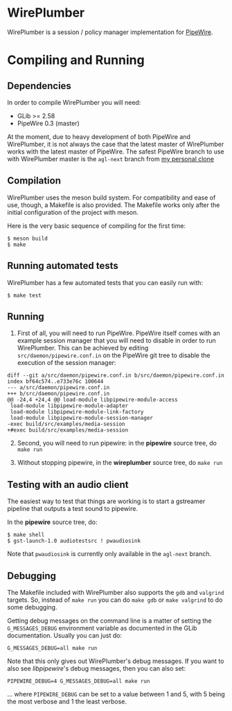 # WirePlumber

WirePlumber is a session / policy manager implementation for
[PipeWire](https://pipewire.org).

# Compiling and Running

## Dependencies

In order to compile WirePlumber you will need:

* GLib >= 2.58
* PipeWire 0.3 (master)

At the moment, due to heavy development of both PipeWire and WirePlumber,
it is not always the case that the latest master of WirePlumber works with the
latest master of PipeWire. The safest PipeWire branch to use with WirePlumber
master is the `agl-next` branch from
[my personal clone](https://gitlab.freedesktop.org/gkiagia/pipewire)

## Compilation

WirePlumber uses the meson build system. For compatibility and ease of use,
though, a Makefile is also provided. The Makefile works only after the initial
configuration of the project with meson.

Here is the very basic sequence of compiling for the first time:
```
$ meson build
$ make
```

## Running automated tests

WirePlumber has a few automated tests that you can easily run with:

```
$ make test
```

## Running

1. First of all, you will need to run PipeWire. PipeWire itself comes with
an example session manager that you will need to disable in order to run
WirePlumber. This can be achieved by editing `src/daemon/pipewire.conf.in`
on the PipeWire git tree to disable the execution of the session manager:

```
diff --git a/src/daemon/pipewire.conf.in b/src/daemon/pipewire.conf.in
index bf64c574..e733e76c 100644
--- a/src/daemon/pipewire.conf.in
+++ b/src/daemon/pipewire.conf.in
@@ -24,4 +24,4 @@ load-module libpipewire-module-access
 load-module libpipewire-module-adapter
 load-module libpipewire-module-link-factory
 load-module libpipewire-module-session-manager
-exec build/src/examples/media-session
+#exec build/src/examples/media-session
```

2. Second, you will need to run pipewire: in the **pipewire** source tree, do `make run`

3. Without stopping pipewire, in the **wireplumber** source tree, do `make run`

## Testing with an audio client

The easiest way to test that things are working is to start a gstreamer pipeline
that outputs a test sound to pipewire.

In the **pipewire** source tree, do:

```
$ make shell
$ gst-launch-1.0 audiotestsrc ! pwaudiosink
```

Note that `pwaudiosink` is currently only available in the `agl-next` branch.

## Debugging

The Makefile included with WirePlumber also supports the `gdb` and `valgrind`
targets. So, instead of `make run` you can do `make gdb` or `make valgrind`
to do some debugging.

Getting debug messages on the command line is a matter of setting the
`G_MESSAGES_DEBUG` environment variable as documented in the GLib documentation.
Usually you can just do:

```
G_MESSAGES_DEBUG=all make run
```

Note that this only gives out WirePlumber's debug messages. If you want to also
see *libpipewire*'s debug messages, then you can also set:

```
PIPEWIRE_DEBUG=4 G_MESSAGES_DEBUG=all make run
```

... where `PIPEWIRE_DEBUG` can be set to a value between 1 and 5, with 5 being the
most verbose and 1 the least verbose.
